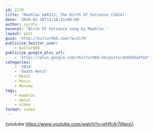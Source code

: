 ```yaml
---
id: 2170
title: 'Maahlas &#8211; The Birth Of Setience (2014)'
date: '2016-02-10T13:18:11+00:00'
author: syr3fx
excerpt: 'Birth Of Setience song by Maahlas.'
layout: post
guid: 'http://kultur666.com/?p=2170'
publicize_twitter_user:
    - kultur666
publicize_google_plus_url:
    - 'https://plus.google.com/+Kultur666-k6/posts/ahAUD4adfed'
categories:
    - '2014'
    - 'Death Metal'
    - Metal
    - Music
    - Norway
tags:
    - maahlas
    - metal
    - video
format: video
---
```


\[youtube https://www.youtube.com/watch?v=wHfcAj7jNws\]